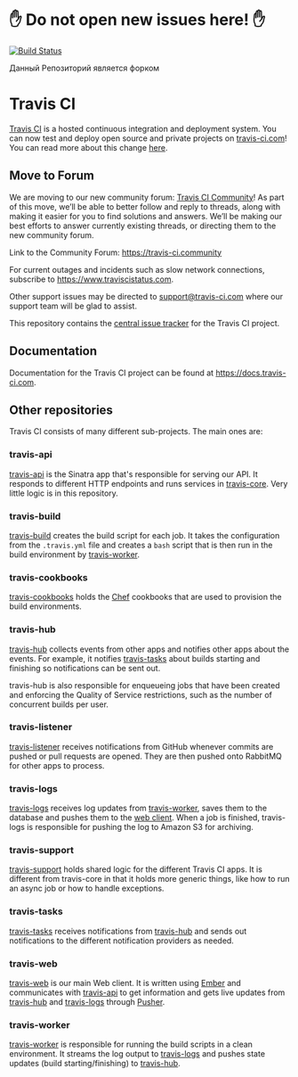 # ✋ Do not open new issues here! ✋
[![Build Status](https://travis-ci.com/splaa/travis-ci.svg?branch=master)](https://travis-ci.com/splaa/travis-ci)

Данный Репозиторий является форком
# Travis CI

[Travis CI](https://travis-ci.com) is a hosted continuous integration and
deployment system. You can now test and deploy open source and private projects
on [travis-ci.com](https://travis-ci.com)! You can read more about this change 
[here](https://blog.travis-ci.com/2018-05-02-open-source-projects-on-travis-ci-com-with-github-apps).

## Move to Forum

We are moving to our new community forum: [Travis CI Community](https://travis-ci.community)! As part of this move, we’ll be able to better follow and reply to threads, along with making it easier for you to find solutions and answers.  We’ll be making our best efforts to answer currently existing threads, or directing them to the new community forum.

Link to the Community Forum: https://travis-ci.community

For current outages and incidents such as slow network connections, subscribe to https://www.traviscistatus.com.

Other support issues may be directed to support@travis-ci.com where our support team will be glad to assist.

This repository contains the [central issue
tracker](https://github.com/travis-ci/travis-ci/issues) for the Travis CI
project.

## Documentation

Documentation for the Travis CI project can be found at
<https://docs.travis-ci.com>.

## Other repositories

Travis CI consists of many different sub-projects. The main ones are:

### travis-api

[travis-api](https://github.com/travis-ci/travis-api) is the Sinatra app that's
responsible for serving our API. It responds to different HTTP endpoints and
runs services in [travis-core](#travis-core). Very little logic is in this
repository.

### travis-build

[travis-build](https://github.com/travis-ci/travis-build) creates the build
script for each job. It takes the configuration from the `.travis.yml` file and
creates a `bash` script that is then run in the build environment by
[travis-worker](#travis-worker).

### travis-cookbooks

[travis-cookbooks](https://github.com/travis-ci/travis-cookbooks) holds the
[Chef](https://docs.chef.io/index.html) cookbooks that are used to provision the build environments.

### travis-hub

[travis-hub](https://github.com/travis-ci/travis-hub) collects events from
other apps and notifies other apps about the events. For example, it notifies
[travis-tasks](#travis-tasks) about builds starting and finishing so
notifications can be sent out.

travis-hub is also responsible for enqueueing jobs that have been created and
enforcing the Quality of Service restrictions, such as the number of concurrent
builds per user.

### travis-listener

[travis-listener](https://github.com/travis-ci/travis-listener) receives
notifications from GitHub whenever commits are pushed or pull requests are
opened. They are then pushed onto RabbitMQ for other apps to process.

### travis-logs

[travis-logs](https://github.com/travis-ci/travis-logs) receives log updates
from [travis-worker](#travis-worker), saves them to the database and pushes
them to the [web client](#travis-web). When a job is finished, travis-logs is
responsible for pushing the log to Amazon S3 for archiving.

### travis-support

[travis-support](https://github.com/travis-ci/travis-support) holds shared
logic for the different Travis CI apps. It is different from travis-core in
that it holds more generic things, like how to run an async job or how to
handle exceptions.

### travis-tasks

[travis-tasks](https://github.com/travis-ci/travis-tasks) receives
notifications from [travis-hub](#travis-hub) and sends out notifications to the
different notification providers as needed.

### travis-web

[travis-web](https://github.com/travis-ci/travis-web) is our main Web client.
It is written using [Ember](http://emberjs.com) and communicates with
[travis-api](#travis-api) to get information and gets live updates from
[travis-hub](#travis-hub) and [travis-logs](#travis-logs) through
[Pusher](https://pusher.com/).

### travis-worker

[travis-worker](https://github.com/travis-ci/worker) is responsible for
running the build scripts in a clean environment. It streams the log output to
[travis-logs](#travis-logs) and pushes state updates (build starting/finishing)
to [travis-hub](#travis-hub).
